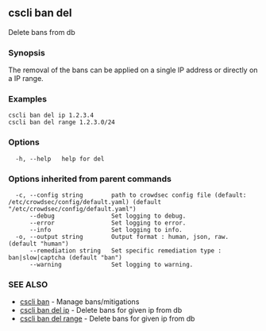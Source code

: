 ## cscli ban del

Delete bans from db

### Synopsis

The removal of the bans can be applied on a single IP address or directly on a IP range.

### Examples

```
cscli ban del ip 1.2.3.4  
cscli ban del range 1.2.3.0/24
```

### Options

```
  -h, --help   help for del
```

### Options inherited from parent commands

```
  -c, --config string        path to crowdsec config file (default: /etc/crowdsec/config/default.yaml) (default "/etc/crowdsec/config/default.yaml")
      --debug                Set logging to debug.
      --error                Set logging to error.
      --info                 Set logging to info.
  -o, --output string        Output format : human, json, raw. (default "human")
      --remediation string   Set specific remediation type : ban|slow|captcha (default "ban")
      --warning              Set logging to warning.
```

### SEE ALSO

* [cscli ban](cscli_ban.md)	 - Manage bans/mitigations
* [cscli ban del ip](cscli_ban_del_ip.md)	 - Delete bans for given ip from db
* [cscli ban del range](cscli_ban_del_range.md)	 - Delete bans for given ip from db


